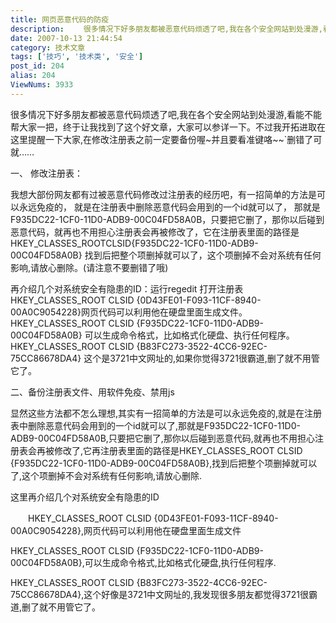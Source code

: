 ```yaml
---
title: 网页恶意代码的防疫
description: 　　很多情况下好多朋友都被恶意代码烦透了吧,我在各个安全网站到处漫游,看能不能帮大家一把，终于让我找到了这个好文章，大家可以参详一下。不过我开拓进取在这里提醒一下大家,在修改注册表之前一定要备份喔~并且要看准键咯~~`删错了可就……　　一、修改注册表：　　我想大部份网友都有过被恶意代码修改过注册表的经历吧，有一招简单的方法是可以永远免疫的，就是在注册表中删除恶意代码会用到的一个id就可以了，那就是F935DC22-1CF0-11D0-ADB9-00C04FD58A0B，只要把它删了，那你以后碰到恶意代码，就再也不用担心注册表会再被修改了，它在注册表里面的路径是HKEY_CLASSES_ROOTCLSID{F935DC22-1CF0-11D0-ADB9-00C04FD58A0B}找到后把整个项删掉就可以了，这个项删掉不会对系统有任何影响,请放心删除。(请注意不要删错了哦)
date: 2007-10-13 21:44:54
category: 技术文章
tags: ['技巧', '技术类', '安全']
post_id: 204
alias: 204
ViewNums: 3933
---
```


很多情况下好多朋友都被恶意代码烦透了吧,我在各个安全网站到处漫游,看能不能帮大家一把，终于让我找到了这个好文章，大家可以参详一下。不过我开拓进取在这里提醒一下大家,在修改注册表之前一定要备份喔~并且要看准键咯~~`删错了可就&hellip;&hellip;

一、 修改注册表：

我想大部份网友都有过被恶意代码修改过注册表的经历吧，有一招简单的方法是可以永远免疫的， 就是在注册表中删除恶意代码会用到的一个id就可以了， 那就是F935DC22-1CF0-11D0-ADB9-00C04FD58A0B，只要把它删了，那你以后碰到恶意代码，就再也不用担心注册表会再被修改了，它在注册表里面的路径是HKEY_CLASSES_ROOTCLSID{F935DC22-1CF0-11D0-ADB9-00C04FD58A0B} 找到后把整个项删掉就可以了，这个项删掉不会对系统有任何影响,请放心删除。(请注意不要删错了哦)

再介绍几个对系统安全有隐患的ID：运行regedit 打开注册表HKEY_CLASSES_ROOT CLSID {0D43FE01-F093-11CF-8940-00A0C9054228}网页代码可以利用他在硬盘里面生成文件。 HKEY_CLASSES_ROOT CLSID {F935DC22-1CF0-11D0-ADB9-00C04FD58A0B} 可以生成命令格式，比如格式化硬盘、执行任何程序。HKEY_CLASSES_ROOT CLSID {B83FC273-3522-4CC6-92EC-75CC86678DA4} 这个是3721中文网址的,如果你觉得3721很霸道,删了就不用管它了。

二、备份注册表文件、用软件免疫、禁用js

显然这些方法都不怎么理想,其实有一招简单的方法是可以永远免疫的,就是在注册表中删除恶意代码会用到的一个id就可以了,那就是F935DC22-1CF0-11D0-ADB9-00C04FD58A0B,只要把它删了,那你以后碰到恶意代码,就再也不用担心注册表会再被修改了,它再注册表里面的路径是HKEY_CLASSES_ROOT CLSID {F935DC22-1CF0-11D0-ADB9-00C04FD58A0B},找到后把整个项删掉就可以了,这个项删掉不会对系统有任何影响,请放心删除.

这里再介绍几个对系统安全有隐患的ID

　　HKEY_CLASSES_ROOT CLSID {0D43FE01-F093-11CF-8940-00A0C9054228},网页代码可以利用他在硬盘里面生成文件

HKEY_CLASSES_ROOT CLSID {F935DC22-1CF0-11D0-ADB9-00C04FD58A0B},可以生成命令格式,比如格式化硬盘,执行任何程序.

HKEY_CLASSES_ROOT CLSID {B83FC273-3522-4CC6-92EC-75CC86678DA4},这个好像是3721中文网址的,我发现很多朋友都觉得3721很霸道,删了就不用管它了。

